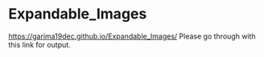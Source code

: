 # Expandable_Images

https://garima19dec.github.io/Expandable_Images/  Please go through with this link for output.

